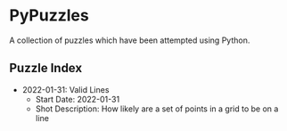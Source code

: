 # PyPuzzles

A collection of puzzles which have been attempted using Python.

## Puzzle Index
* 2022-01-31: Valid Lines
    * Start Date: 2022-01-31
    * Shot Description: How likely are a set of points in a grid to be on a line

